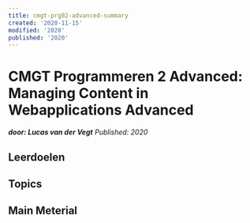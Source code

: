 ```yaml
---
title: cmgt-prg02-advanced-summary
created: '2020-11-15'
modified: '2020'
published: '2020'
---
```


# CMGT Programmeren 2 Advanced: Managing Content in Webapplications Advanced

_**door: Lucas van der Vegt**_
_Published: 2020_

## Leerdoelen

## Topics

## Main Meterial